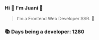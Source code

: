 ### Hi 👋 I&#39;m Juani 🦁

> I&#39;m a Frontend Web Developer SSR. 🍻

### 📚 Days being a developer: 1280
